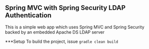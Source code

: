 Spring MVC with Spring Security LDAP Authentication
----------------------------------------------------
This is a simple web app which uses Spring MVC and Spring Security backed by an embedded Apache DS LDAP server

***Setup
To build the project, issue `gradle clean build`

 